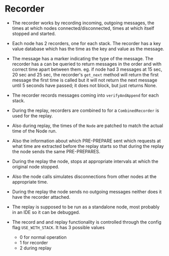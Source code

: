 # Recorder
-   The recorder works by recording incoming, outgoing messages, the times at which nodes connected/disconnected, times at which itself stopped and started. 
-   Each node has 2 recorders, one for each stack. The recorder has a key value database which has the time as the key and value as the message. 
-   The message has a marker indicating the type of the message. The recorder has a can be queried to return messages in the order and with correct time apart between them.
eg. if node had 3 messages at 15 sec, 20 sec and 25 sec, the recorder's `get_next` method will return the first message the first time is called but 
it will not return the next message until 5 seconds have passed; it does not block, but just returns None.
-   The recorder records messages coming into `verifyAndAppend` for each stack.

-   During the replay, recorders are combined to for a `CombinedRecorder` is used for the replay. 
-   Also during replay, the times of the `Node` are 
patched to match the actual time of the Node run. 
-   Also the information about which PRE-PREPARE sent which requests at what time are extracted 
before the replay starts so that during the replay the node sends the same PRE-PREPARES. 
-   During the replay the node, stops at appropriate intervals at which the original node stopped. 
-   Also the node calls simulates disconnections from other nodes at the appropriate time.
-   During the replay the node sends no outgoing messages neither does it have the recorder attached.
-   The replay is supposed to be run as a standalone node, most probably in an IDE so it can be debugged.
-   The record and and replay functionality is controlled through the config flag `USE_WITH_STACK`.
    It has 3 possible values
    -   0 for normal operation
    -   1 for recorder
    -   2 during replay
